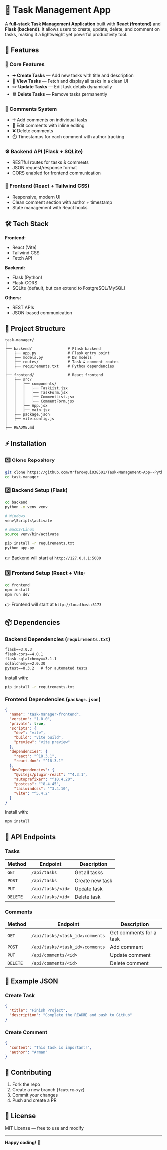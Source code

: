 # 📌 Task Management App

A **full-stack Task Management Application** built with **React (frontend)** and **Flask (backend)**. It allows users to create, update, delete, and comment on tasks, making it a lightweight yet powerful productivity tool.

## 🚀 Features

### 🔧 Core Features
- ➕ **Create Tasks** — Add new tasks with title and description
- 📖 **View Tasks** — Fetch and display all tasks in a clean UI
- ✏️ **Update Tasks** — Edit task details dynamically
- 🗑️ **Delete Tasks** — Remove tasks permanently

### 💬 Comments System
- ➕ Add comments on individual tasks
- 📝 Edit comments with inline editing
- ❌ Delete comments
- ⏱️ Timestamps for each comment with author tracking

### ⚙️ Backend API (Flask + SQLite)
- RESTful routes for tasks & comments
- JSON request/response format
- CORS enabled for frontend communication

### 🎨 Frontend (React + Tailwind CSS)
- Responsive, modern UI
- Clean comment section with author + timestamp
- State management with React hooks

## 🛠️ Tech Stack

**Frontend:**
- React (Vite)
- Tailwind CSS
- Fetch API

**Backend:**
- Flask (Python)
- Flask-CORS
- SQLite (default, but can extend to PostgreSQL/MySQL)

**Others:**
- REST APIs
- JSON-based communication

## 📂 Project Structure

```
task-manager/
│
├── backend/                # Flask backend
│   ├── app.py              # Flask entry point
│   ├── models.py           # DB models
│   ├── routes/             # Task & comment routes
│   ├── requirements.txt    # Python dependencies
│
├── frontend/               # React frontend
│   ├── src/
│   │   ├── components/
│   │   │   ├── TaskList.jsx
│   │   │   ├── TaskForm.jsx
│   │   │   ├── CommentList.jsx
│   │   │   ├── CommentForm.jsx
│   │   ├── App.jsx
│   │   ├── main.jsx
│   ├── package.json
│   ├── vite.config.js
│
├── README.md
```

## ⚡ Installation

### 1️⃣ Clone Repository

```bash
git clone https://github.com/Mrfarooqui038501/Task-Management-App--Python-.git
cd task-manager
```

### 2️⃣ Backend Setup (Flask)

```bash
cd backend
python -m venv venv

# Windows
venv\Scripts\activate

# macOS/Linux
source venv/bin/activate

pip install -r requirements.txt
python app.py
```

👉 Backend will start at `http://127.0.0.1:5000`

### 3️⃣ Frontend Setup (React + Vite)

```bash
cd frontend
npm install
npm run dev
```

👉 Frontend will start at `http://localhost:5173`

## 📦 Dependencies

### Backend Dependencies (`requirements.txt`)

```txt
flask==3.0.3
flask-cors==4.0.1
flask-sqlalchemy==3.1.1
sqlalchemy==2.0.30
pytest==8.3.2   # for automated tests
```

Install with:
```bash
pip install -r requirements.txt
```

### Frontend Dependencies (`package.json`)

```json
{
  "name": "task-manager-frontend",
  "version": "1.0.0",
  "private": true,
  "scripts": {
    "dev": "vite",
    "build": "vite build",
    "preview": "vite preview"
  },
  "dependencies": {
    "react": "^18.3.1",
    "react-dom": "^18.3.1"
  },
  "devDependencies": {
    "@vitejs/plugin-react": "^4.3.1",
    "autoprefixer": "^10.4.20",
    "postcss": "^8.4.45",
    "tailwindcss": "^3.4.10",
    "vite": "^5.4.2"
  }
}
```

Install with:
```bash
npm install
```

## 🔗 API Endpoints

### Tasks
| Method | Endpoint | Description |
|--------|----------|-------------|
| `GET` | `/api/tasks` | Get all tasks |
| `POST` | `/api/tasks` | Create new task |
| `PUT` | `/api/tasks/<id>` | Update task |
| `DELETE` | `/api/tasks/<id>` | Delete task |

### Comments
| Method | Endpoint | Description |
|--------|----------|-------------|
| `GET` | `/api/tasks/<task_id>/comments` | Get comments for a task |
| `POST` | `/api/tasks/<task_id>/comments` | Add comment |
| `PUT` | `/api/comments/<id>` | Update comment |
| `DELETE` | `/api/comments/<id>` | Delete comment |

## 🧪 Example JSON

### Create Task
```json
{
  "title": "Finish Project",
  "description": "Complete the README and push to GitHub"
}
```

### Create Comment
```json
{
  "content": "This task is important!",
  "author": "Arman"
}
```

## 🤝 Contributing

1. Fork the repo
2. Create a new branch (`feature-xyz`)
3. Commit your changes
4. Push and create a PR

## 📜 License

MIT License — free to use and modify.

---

**Happy coding!** 🎉